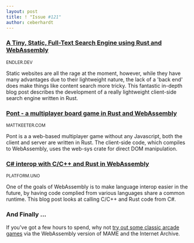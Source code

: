 ```yaml
---
layout: post
title: ! "Issue #121"
author: ceberhardt
---
```


### [A Tiny, Static, Full-Text Search Engine using Rust and WebAssembly](https://endler.dev/2019/tinysearch/)

<small>ENDLER.DEV</small>

Static websites are all the rage at the moment, however, while they have many advantages due to their lightweight nature, the lack of a 'back end' does make things like content search more tricky. This fantastic in-depth blog post describes the development of a really lightweight client-side search engine written in Rust.

### [Pont - a multiplayer board game in Rust and WebAssembly](https://www.mattkeeter.com/projects/pont/)

<small>MATTKEETER.COM</small>

Pont is a a web-based multiplayer game without any Javascript, both the client and server are written in Rust. The client-side code, which compiles to WebAssembly, uses the web-sys crate for direct DOM manipulation.

### [C# interop with C/C++ and Rust in WebAssembly](https://platform.uno/blog/c-interop-with-c-c-and-rust-in-webassembly/)

<small>PLATFORM.UNO</small>

One of the goals of WebAssembly is to make language interop easier in the future, by having code complied from various languages share a common runtime. This blog post looks at calling C/C++ and Rust code from C#.

### And Finally ...

If you've got a few hours to spend, why not [try out some classic arcade games](https://archive.org/details/arcade_mrdo) via the WebAssembly version of MAME and the Internet Archive.